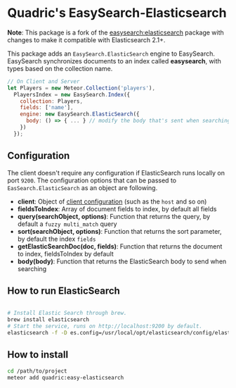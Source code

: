 Quadric's EasySearch-Elasticsearch
=====================

**Note**: This package is a fork of the [easysearch:elasticsearch](https://github.com/matteodem/meteor-easy-search/tree/master/packages/easysearch:elasticsearch) package with changes to make it compatible with Elasticsearch 2.1+.

This package adds an `EasySearch.ElasticSearch` engine to EasySearch. EasySearch synchronizes documents to an index called
__easysearch__, with types based on the collection name.

```javascript
// On Client and Server
let Players = new Meteor.Collection('players'),
  PlayersIndex = new EasySearch.Index({
    collection: Players,
    fields: ['name'],
    engine: new EasySearch.ElasticSearch({
      body: () => { ... } // modify the body that's sent when searching
    })
  });
```

## Configuration

The client doesn't require any configuration if ElasticSearch runs locally on port `9200`.
The configuration options that can be passed to `EasSearch.ElasticSearch` as an object are following.

* __client__: Object of [client configuration](https://www.elastic.co/guide/en/elasticsearch/client/javascript-api/current/quick-start.html) (such as the `host` and so on)
* __fieldsToIndex__: Array of document fields to index, by default all fields
* __query(searchObject, options)__: Function that returns the query, by default a `fuzzy multi_match` query
* __sort(searchObject, options)__: Function that returns the sort parameter, by default the index `fields`
* __getElasticSearchDoc(doc, fields)__: Function that returns the document to index, fieldsToIndex by default
* __body(body)__: Function that returns the ElasticSearch body to send when searching

## How to run ElasticSearch

```sh

# Install Elastic Search through brew.
brew install elasticsearch
# Start the service, runs on http://localhost:9200 by default.
elasticsearch -f -D es.config=/usr/local/opt/elasticsearch/config/elasticsearch.yml
```

## How to install

```sh
cd /path/to/project
meteor add quadric:easy-elasticsearch
```
